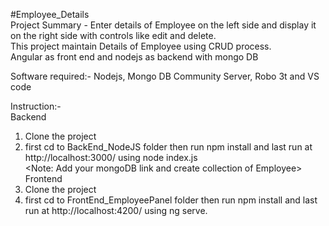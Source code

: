 #Employee_Details<br>
Project Summary - Enter details of Employee on the left side and display it on the right side with controls like edit and delete.<br> 
This project maintain Details of Employee using CRUD process.<br>
Angular as front end and nodejs as backend with mongo DB<br>

Software required:- Nodejs, Mongo DB Community Server, Robo 3t and VS code<br>

Instruction:-<br>
Backend<br>
1. Clone the project<br>
2. first cd to BackEnd_NodeJS folder then run npm install and last run at http://localhost:3000/ using node index.js<br>
<Note: Add your mongoDB link and create collection of Employee><br>
Frontend<br>
1. Clone the project<br>
2. first cd to FrontEnd_EmployeePanel folder then run npm install and last run at http://localhost:4200/ using ng serve.

